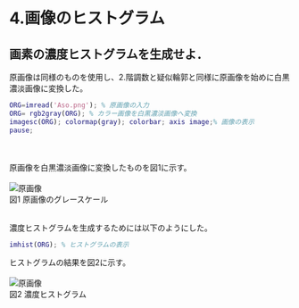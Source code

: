 # 4.画像のヒストグラム
## 画素の濃度ヒストグラムを生成せよ．

原画像は同様のものを使用し、2.階調数と疑似輪郭と同様に原画像を始めに白黒濃淡画像に変換した。
``` m
ORG=imread('Aso.png'); % 原画像の入力
ORG= rgb2gray(ORG); % カラー画像を白黒濃淡画像へ変換
imagesc(ORG); colormap(gray); colorbar; axis image;% 画像の表示
pause;
```
<br /><br />
原画像を白黒濃淡画像に変換したものを図1に示す。
<br /><br />
![原画像](https://github.com/Keitaro749/image_processing/blob/master/image/kadai4/kadai4_1.jpg)  
図1 原画像のグレースケール
<br /><br />


濃度ヒストグラムを生成するためには以下のようにした。
``` m
imhist(ORG); % ヒストグラムの表示
```
ヒストグラムの結果を図2に示す。
<br /><br />
![原画像](https://github.com/Keitaro749/image_processing/blob/master/image/kadai4/kadai4_2.jpg)  
図2 濃度ヒストグラム
<br /><br />

